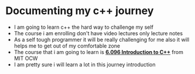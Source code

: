 # Documenting my c++ journey

- I am going to learn c++ the hard way to challenge my self
- The course i am enrolling don't have video lectures only lecture notes
- As a self tough programmer it will be really challenging for me also it will helps me to get out of my comfortable zone
- The course that i am going to learn is **[6.096 Introduction to C++](https://ocw.mit.edu/courses/6-096-introduction-to-c-january-iap-2011/pages/lecture-notes/)** from MIT OCW
- I am pretty sure i will learn a lot in this journey
introduction